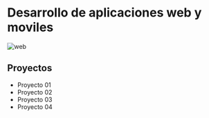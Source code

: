 # Desarrollo de aplicaciones web y moviles
![web](https://hub.unitec.edu/wp-content/uploads/2019/09/web-developer.jpg)
## Proyectos
<ul>
  <li>Proyecto 01</li>
  <li>Proyecto 02</li>
  <li>Proyecto 03</li>
  <li>Proyecto 04</li>
</ul>
